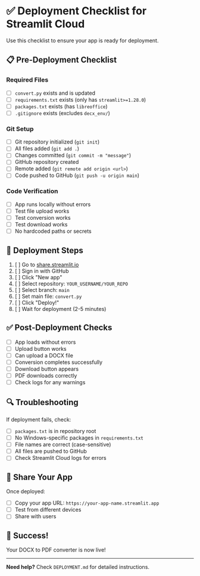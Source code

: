 # ✅ Deployment Checklist for Streamlit Cloud

Use this checklist to ensure your app is ready for deployment.

## 📋 Pre-Deployment Checklist

### Required Files
- [ ] `convert.py` exists and is updated
- [ ] `requirements.txt` exists (only has `streamlit>=1.28.0`)
- [ ] `packages.txt` exists (has `libreoffice`)
- [ ] `.gitignore` exists (excludes `decx_env/`)

### Git Setup
- [ ] Git repository initialized (`git init`)
- [ ] All files added (`git add .`)
- [ ] Changes committed (`git commit -m "message"`)
- [ ] GitHub repository created
- [ ] Remote added (`git remote add origin <url>`)
- [ ] Code pushed to GitHub (`git push -u origin main`)

### Code Verification
- [ ] App runs locally without errors
- [ ] Test file upload works
- [ ] Test conversion works
- [ ] Test download works
- [ ] No hardcoded paths or secrets

## 🚀 Deployment Steps

1. [ ] Go to [share.streamlit.io](https://share.streamlit.io)
2. [ ] Sign in with GitHub
3. [ ] Click "New app"
4. [ ] Select repository: `YOUR_USERNAME/YOUR_REPO`
5. [ ] Select branch: `main`
6. [ ] Set main file: `convert.py`
7. [ ] Click "Deploy!"
8. [ ] Wait for deployment (2-5 minutes)

## ✅ Post-Deployment Checks

- [ ] App loads without errors
- [ ] Upload button works
- [ ] Can upload a DOCX file
- [ ] Conversion completes successfully
- [ ] Download button appears
- [ ] PDF downloads correctly
- [ ] Check logs for any warnings

## 🔍 Troubleshooting

If deployment fails, check:

- [ ] `packages.txt` is in repository root
- [ ] No Windows-specific packages in `requirements.txt`
- [ ] File names are correct (case-sensitive)
- [ ] All files are pushed to GitHub
- [ ] Check Streamlit Cloud logs for errors

## 📱 Share Your App

Once deployed:
- [ ] Copy your app URL: `https://your-app-name.streamlit.app`
- [ ] Test from different devices
- [ ] Share with users

## 🎉 Success!

Your DOCX to PDF converter is now live!

---

**Need help?** Check `DEPLOYMENT.md` for detailed instructions.

